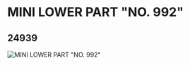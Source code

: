 # MINI LOWER PART "NO. 992"
## 24939
![MINI LOWER PART "NO. 992"](https://lc-www-live-s.legocdn.com/media/bricks/5/2/6135572.jpg)